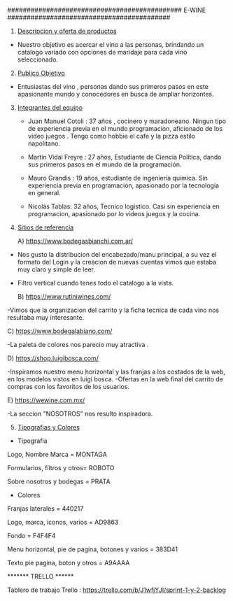 ############################################# E-WINE ##########################################

   1. [Descripcion y oferta de productos](#general-info)

- Nuestro objetivo es acercar el vino a las personas, brindando un catalogo variado con opciones de maridaje 
para cada vino seleccionado. 

2. [Publico Objetivo](#Publico)

- Entusiastas del vino , personas dando sus primeros pasos en este apasionante mundo y conocedores en busca de ampliar 
horizontes. 

3. [Integrantes del equipo](#Integrantes)

   - Juan Manuel Cotoli : 37 años , cocinero y maradoneano. Ningun tipo de experiencia previa en el mundo programacion,
aficionado de los video juegos . Tengo como hobbie el cafe y la pizza estilo napolitano.

   - Martin Vidal Freyre : 27 años, Estudiante de Ciencia Política, dando sus primeros pasos en el mundo de la programación.

   - Mauro Grandis : 19 años, estudiante de ingeniería química. Sin experiencia previa en programación,
 apasionado por la tecnología en general.
 
   - Nicolás Tablas: 32 años, Tecnico logistico. Casi sin experiencia en programacion, apasionado por lo videos juegos y la cocina.


4. [Sitios de referencia](#Referencia)

   A) https://www.bodegasbianchi.com.ar/ 
     
- Nos gusto la distribucion del encabezado/manu principal, a su vez el formato del Login y la
creacion de nuevas cuentas vimos que estaba muy claro y simple de leer.
- Filtro vertical cuando tenes todo el catalogo a la vista.

   B) https://www.rutiniwines.com/

-Vimos que la organizacion del carrito y la ficha tecnica de cada vino nos resultaba muy interesante.

   C) https://www.bodegalabiano.com/

-La paleta de colores nos parecio muy atractiva .

   D) https://shop.luigibosca.com/

-Inspiramos nuestro menu horizontal y las franjas a los costados de la web, en los modelos vistos en luigi bosca.
-Ofertas en la web final del carrito de compras con los favoritos de los usuarios.

   E) https://wewine.com.mx/

-La seccion "NOSOTROS" nos resulto inspiradora.



5. [Tipografias y Colores](#Colores)


- Tipografia

Logo, Nombre Marca = MONTAGA

Formularios, filtros y otros= ROBOTO

Sobre nosotros y bodegas = PRATA

- Colores

Franjas laterales = 440217

Logo, marca, iconos, varios = AD9863

Fondo = F4F4F4

Menu horizontal, pie de pagina, botones y varios = 383D41

Texto pie pagina, boton y otros = A9AAAA

******* TRELLO ******


Tablero de trabajo Trello : https://trello.com/b/J1wfjYJl/sprint-1-y-2-backlog 


